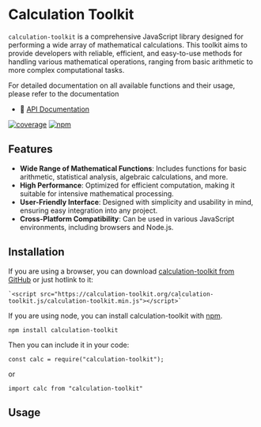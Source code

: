 # Calculation Toolkit

`calculation-toolkit` is a comprehensive JavaScript library designed for performing a wide array of mathematical calculations. This toolkit aims to provide developers with reliable, efficient, and easy-to-use methods for handling various mathematical operations, ranging from basic arithmetic to more complex computational tasks.

For detailed documentation on all available functions and their usage, please refer to the documentation

- 📗 [API Documentation](http://alculation-toolkit.org/docs/)

[![coverage](https://coveralls.io/repos/github/ferhataltundal/calculation-toolkit/badge.svg)](https://calculation-toolkit.org/docs)
[![npm](https://badge.fury.io/js/calculation-toolkit.svg)](http://badge.fury.io/js/calculation-toolkit)

## Features

- **Wide Range of Mathematical Functions**: Includes functions for basic arithmetic, statistical analysis, algebraic calculations, and more.
- **High Performance**: Optimized for efficient computation, making it suitable for intensive mathematical processing.
- **User-Friendly Interface**: Designed with simplicity and usability in mind, ensuring easy integration into any project.
- **Cross-Platform Compatibility**: Can be used in various JavaScript environments, including browsers and Node.js.

## Installation

If you are using a browser, you can download [calculation-toolkit from GitHub](https://calculation-toolkit.org/calculation-toolkit.js/calculation-toolkit.min.js) or just hotlink to it:

    `<script src="https://calculation-toolkit.org/calculation-toolkit.js/calculation-toolkit.min.js"></script>`

If you are using node, you can install calculation-toolkit with [npm](https://npmjs.org/).

    npm install calculation-toolkit

Then you can include it in your code:

    const calc = require("calculation-toolkit");

or

    import calc from "calculation-toolkit"

## Usage

